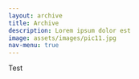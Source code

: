 ```yaml
---
layout: archive
title: Archive
description: Lorem ipsum dolor est
image: assets/images/pic11.jpg
nav-menu: true
---
```


Test
